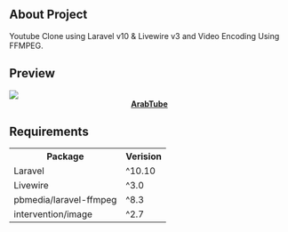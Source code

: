 ## About Project
Youtube Clone using Laravel v10 & Livewire v3 and Video Encoding Using FFMPEG.

## Preview
<img src="screenshot.png">
<center><a href="https://arabtube.mona-abdo.com/" target="blank"><b>ArabTube</b></a></center>

## Requirements
<table>
    <tr>
        <th>Package</th>
        <th>Verision</th>
    </tr>
    <tr>
        <td>Laravel</td>
        <td>^10.10</td>
    </tr>
    <tr>
        <td>Livewire</td>
        <td>^3.0</td>
    </tr>
    <tr>
        <td>pbmedia/laravel-ffmpeg</td>
        <td>^8.3</td>
    </tr>
    <tr>
        <td>intervention/image</td>
        <td>^2.7</td>
    </tr>
</table>
